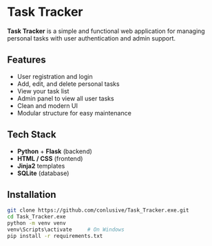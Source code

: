 # Task Tracker

**Task Tracker** is a simple and functional web application for managing personal tasks with user authentication and admin support.

## Features

-  User registration and login
-  Add, edit, and delete personal tasks
-  View your task list
-  Admin panel to view all user tasks
-  Clean and modern UI
-  Modular structure for easy maintenance

## Tech Stack

- **Python** + **Flask** (backend)
- **HTML / CSS** (frontend)
- **Jinja2** templates
- **SQLite** (database)

## Installation

```bash
git clone https://github.com/conlusive/Task_Tracker.exe.git
cd Task_Tracker.exe
python -m venv venv
venv\Scripts\activate     # On Windows
pip install -r requirements.txt
